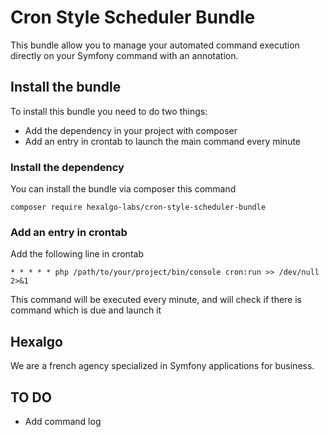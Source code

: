 # Cron Style Scheduler Bundle

This bundle allow you to manage your automated command execution directly on your Symfony command with an annotation.

## Install the bundle

To install this bundle you need to do two things:
* Add the dependency in your project with composer
* Add an entry in crontab to launch the main command every minute

### Install the dependency
You can install the bundle via composer this command

``
composer require hexalgo-labs/cron-style-scheduler-bundle
``

### Add an entry in crontab
Add the following line in crontab

`* * * * * php /path/to/your/project/bin/console cron:run >> /dev/null 2>&1`

This command will be executed every minute, and will check if there is command which is due and launch it

## Hexalgo
We are a french agency specialized in Symfony applications for business. 

## TO DO
* Add command log